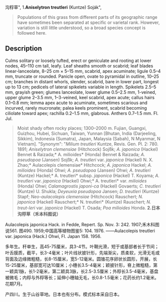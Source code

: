 沟稃草",
1.**Aniselytron treutleri** (Kuntze) Soják",

> Populations of this grass from different parts of its geographic range have sometimes been separated at specific or varietal rank. However, variation is still little understood, so a broad species concept is followed here.

## Description
Culms solitary or loosely tufted, erect or geniculate and rooting at lower nodes, 45–110 cm tall, leafy. Leaf sheaths smooth or scabrid; leaf blades linear-lanceolate, 8–25 cm × 5–15 mm, scabrid, apex acuminate; ligule 0.5–4 mm, truncate or rounded. Panicle open, ovate to pyramidal in outline, 10–25 cm; branches in distant whorls, slender, scabrid, bare in lower part, longest up to 13 cm; pedicels of lateral spikelets variable in length. Spikelets 2.5–5 mm, grayish green; glumes lanceolate, lower glume 0.5–2.5 mm, 1-veined, upper glume 2–3.5 mm, 1–3-veined, keel scabrid, apex acute; callus hairs 0.1–0.8 mm; lemma apex acute to acuminate, sometimes scarious and incurved, rarely mucronate; palea keels prominent, scabrid becoming ciliolate toward apex; rachilla 0.2–1.5 mm, glabrous. Anthers 0.7–1.5 mm. Fl. Jul.

> Moist shady often rocky places; 1300–2000 m. Fujian, Guangxi, Guizhou, Hubei, Sichuan, Taiwan, Yunnan [Bhutan, India (Darjeeling, Sikkim), Indonesia (Sumatra), Japan, Malaysia (Sabah), N Myanmar, N Vietnam].
  "Synonym": "*Milium treutleri* Kuntze, Revis. Gen. Pl. 2: 780. 1891; *Aniselytron clemensiae* (Hitchcock) Sojßk; *A. japonica* (Hackel) Bennet &amp; Raizada;* A. milioides* (Honda) Bennet &amp; Raizada; *A. pseudopoa* (Jansen) Sojßk; *A. treutleri* var. *japonica* (Hackel) N. X. Zhao;* Aulacolepis clemensiae* Hitchcock; *A. japonica* Hackel; *A. milioides* (Honda) Ohwi; *A. pseudopoa* (Jansen) Ohwi; *A. treutleri* (Kuntze) Hackel;* A. treutleri* subsp. *japonica* (Hackel) T. Koyama; *A. treutleri* var. *japonica* (Hackel) Ohwi;* A. treutleri* var. *milioides* (Honda) Ohwi; *Calamagrostis japoni-ca* (Hackel) Govaerts; *C. treutleri* (Kuntze) U. Shukla; *Deyeuxia pseudopoa* Jansen; *D. treutleri* (Kuntze) Stapf; *Neo-aulacolepis clemensiae* (Hitchcock) Rauschert; *N. japonica* (Hackel) Rauschert;* N. treutleri* (Kuntze) Rauschert; *N. treut-leri* var. *japonica* (Hackel) T. Osada; *Poa milioides* Honda.
**2.日本沟稃草（禾本科图说）**

Aulacolepis japonica Hack. in Fedde, Repert. Sp. Nov. 3: 242. 1907;禾木科图说561. 图490. 1959;中国高等植物图鉴5: 104. 1976. ——Aulacolepis treutleri var. japonica (Hack.) Ohwi, Fl. Japan 158. 1956.

多年生。秆单生，高45-75厘米，具3-4节。叶鞘光滑，短于或基部者长于节间；叶舌膜质，截平，长3-4毫米；叶片线状披针形，先端渐尖，质柔软，光滑无毛或背面及边缘微粗糙，长8-15厘米，宽5-12毫米。圆锥花序卵状长圆形，开展，长15-25厘米，基部宽可达10厘米；小穗长3.5-4毫米；颖披针形，脊上微粗糙，第一颖具1脉，长1-2毫米，第二颖具3脉，长2.5-3.5厘米；外稃长3.5-4毫米，基盘被微毛；内稃与外稃等长；延伸小穗轴无毛，长0.8-1.5毫米；花药长约1.2毫米。花期7月。

产四川。生于山谷草地。日本也有分布。模式标本采自日本。
